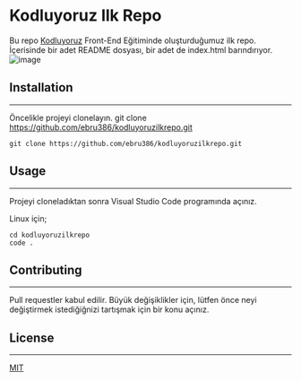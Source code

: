 # Kodluyoruz Ilk Repo

Bu repo [Kodluyoruz](htps://kodluyoruz.org) Front-End Eğitiminde oluşturduğumuz ilk repo. İçerisinde bir adet README dosyası, bir adet de index.html barındırıyor.
![image](files://C:\Users\ebruo\Pictures\kodluyoruzilkrepo.png)
## Installation
---
Öncelikle projeyi clonelayın. git clone
https://github.com/ebru386/kodluyoruzilkrepo.git
```
git clone https://github.com/ebru386/kodluyoruzilkrepo.git
```
## Usage
---
Projeyi cloneladıktan sonra Visual Studio Code programında açınız.

Linux için;
```
cd kodluyoruzilkrepo
code .
```
## Contributing 
---
Pull requestler kabul edilir. Büyük değişiklikler için, lütfen önce neyi değiştirmek istediğiğnizi tartışmak için bir konu açınız.

## License
---
[MIT](https://choosealicense.com/licenses/mit/)



